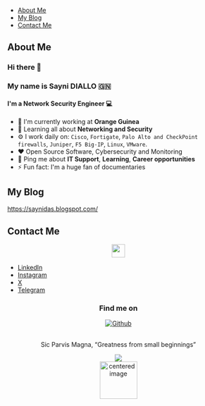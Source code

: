 * [About Me](#about-me)
* [My Blog](#my-blog)
* [Contact Me](#contact-me)

## About Me

### Hi there 👋
### My name is Sayni DIALLO 🇬🇳
#### I'm a Network Security Engineer :computer:


- 🏢 I'm currently working at **Orange Guinea** 
- 🌱 Learning all about **Networking and Security**
- ⚙️ I work daily on: `Cisco`, `Fortigate`, `Palo Alto and CheckPoint firewalls`, `Juniper`, `F5 Big-IP`, `Linux`, `VMware`.
- ❤️ Open Source Software, Cybersecurity and Monitoring
- 💬 Ping me about **IT Support**, **Learning**, **Career opportunities**
- ⚡ Fun fact: I'm a huge fan of documentaries

## My Blog
https://saynidas.blogspot.com/
## Contact Me
<p align='center'>
<a href="https://www.linkedin.com/in/saynidiallo/"><img height="30" src="https://upload.wikimedia.org/wikipedia/commons/8/81/LinkedIn_icon.svg"></a>

[
 <a href="https://instagram.com"><img height="30" src="https://upload.wikimedia.org/wikipedia/commons/9/95/Instagram_logo_2022.svg">
<a href="https://x.com"><img height="30" src="https://upload.wikimedia.org/wikipedia/commons/4/4f/Twitter-logo.svg"></a>
<a href="https://t.me/"><img height="30" src="https://upload.wikimedia.org/wikipedia/commons/8/83/Telegram_2019_Logo.svg"/></a> 
]: #

</p>

<ul>
<li><a href="https://linkedin.com/in/saynidiallo" rel="me">LinkedIn</a>
<li><a href="https://www.instagram.com" rel="me">Instagram</a>
<li><a href="https://x.com/" rel="me">X</a>
<li><a href="https://t.me/" rel="me">Telegram</a>
</li>
</ul>

</p>
<h3 align="center">Find me on</h3>
<p align="center"><a 
href="https://github.com/daskaarismatik"><img alt="Github" 
src="https://img.shields.io/badge/GitHub-%2312100E.svg?&style=for-the-badge&logo=Github&logoColor=white" /></a>
</p>

<p align="center">
<br>
<text>Sic Parvis Magna, “Greatness from small beginnings”</text>
</p>

<p align="center">
<img src="https://visitor-badge.glitch.me/badge?page_id=daskaarismatik.daskaarismatik"/>
<br>
<img alt="centered image" height="85" src="https://upload.wikimedia.org/wikipedia/commons/e/ed/Flag_of_Guinea.svg"/>
<br>
</p>
